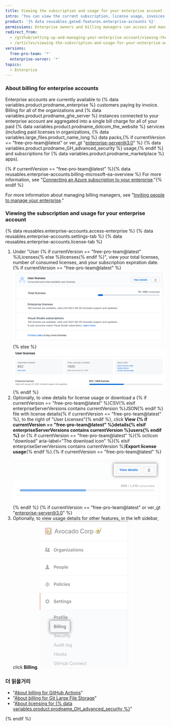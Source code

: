 ```yaml
---
title: Viewing the subscription and usage for your enterprise account
intro: 'You can view the current subscription, license usage, invoices, payment history, and other billing information for your enterprise account.'
product: '{% data reusables.gated-features.enterprise-accounts %}'
permissions: Enterprise owners and billing managers can access and manage all billing settings for enterprise accounts.
redirect_from:
  - /github/setting-up-and-managing-your-enterprise-account/viewing-the-subscription-and-usage-for-your-enterprise-account
  - /articles/viewing-the-subscription-and-usage-for-your-enterprise-account
versions:
  free-pro-team: '*'
  enterprise-server: '*'
topics:
  - Enterprise
---
```


### About billing for enterprise accounts

Enterprise accounts are currently available to {% data variables.product.prodname_enterprise %} customers paying by invoice. Billing for all of the organizations and {% data variables.product.prodname_ghe_server %} instances connected to your enterprise account are aggregated into a single bill charge for all of your paid {% data variables.product.prodname_dotcom_the_website %} services (including paid licenses in organizations, {% data variables.large_files.product_name_long %} data packs,{% if currentVersion == "free-pro-team@latest" or ver_gt "enterprise-server@3.0" %} {% data variables.product.prodname_GH_advanced_security %} usage,{% endif %} and subscriptions for {% data variables.product.prodname_marketplace %} apps).

{% if currentVersion == "free-pro-team@latest" %}{% data reusables.enterprise-accounts.billing-microsoft-ea-overview %} For more information, see "[Connecting an Azure subscription to your enterprise](/github/setting-up-and-managing-your-enterprise/connecting-an-azure-subscription-to-your-enterprise)."{% endif %}

For more information about managing billing managers, see "[Inviting people to manage your enterprise](/github/setting-up-and-managing-your-enterprise/inviting-people-to-manage-your-enterprise)."

### Viewing the subscription and usage for your enterprise account

{% data reusables.enterprise-accounts.access-enterprise %}
{% data reusables.enterprise-accounts.settings-tab %}
{% data reusables.enterprise-accounts.license-tab %}
1. Under "User
{% if currentVersion == "free-pro-team@latest" %}Licenses{% else %}licenses{% endif %}", view your total licenses, number of consumed licenses, and your subscription expiration date.
  {% if currentVersion == "free-pro-team@latest" %}![License and subscription information in enterprise billing settings](/assets/images/help/business-accounts/billing-license-info.png){% else %}
  ![License and subscription information in enterprise billing settings](/assets/images/enterprise/enterprise-server/enterprise-server-billing-license-info.png){% endif %}
1. Optionally, to view details for license usage or download a
{% if currentVersion == "free-pro-team@latest" %}CSV{% elsif enterpriseServerVersions contains currentVersion %}JSON{% endif %} file with license details{% if currentVersion == "free-pro-team@latest" %}, to the right of "User Licenses"{% endif %}, click **View {% if currentVersion == "free-pro-team@latest" %}details{% elsif enterpriseServerVersions contains currentVersion %}users{% endif %}** or {% if currentVersion == "free-pro-team@latest" %}{% octicon "download" aria-label="The download icon" %}{% elsif enterpriseServerVersions contains currentVersion %}**Export license usage**{% endif %}.{% if currentVersion == "free-pro-team@latest" %}
  !["View details" button and button with download icon to the right of "User Licenses"](/assets/images/help/business-accounts/billing-license-info-click-view-details-or-download.png){% endif %}
{% if currentVersion == "free-pro-team@latest" or ver_gt "enterprise-server@3.0" %}
1. Optionally, to view usage details for other features, in the left sidebar, click **Billing**. ![Billing tab in the enterprise account settings sidebar](/assets/images/help/business-accounts/settings-billing-tab.png)

### 더 읽을거리

- "[About billing for GitHub Actions](/github/setting-up-and-managing-billing-and-payments-on-github/about-billing-for-github-actions#about-billing-for-github-actions)"
- "[About billing for Git Large File Storage](/github/setting-up-and-managing-billing-and-payments-on-github/about-billing-for-git-large-file-storage)"
- "[About licensing for {% data variables.product.prodname_GH_advanced_security %}](/github/setting-up-and-managing-billing-and-payments-on-github/about-licensing-for-github-advanced-security)"

{% endif %}
